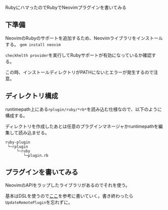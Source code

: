 RubyにハマったのでRubyでNeovimプラグインを書いてみる

## 下準備
NeovimのRubyのサポートを追加するため、Neovimライブラリをインストールする。
`gem install neovim`

`checkhelth provider`を実行してRubyサポートが有効になっているか確認する。

この時、インストールディレクトリがPATHにないとエラーが発生するので注意。

## ディレクトリ構成
runtimepath上にある`rplugin/ruby/*rb*`を読み込む仕様なので、以下のように構成する。

ディレクトリを作成したあとは任意のプラグインマネージャかruntimepathを編集して読み込ませる。

```
ruby-plugin
 └─rplugin
     └─ruby
        └─plugin.rb
```

## プラグインを書いてみる

NeovimのAPIをラップしたライブラリがあるのでそれを使う。

基本はDSLを使うので[ここ](https://www.rubydoc.info/github/neovim/neovim-ruby/main/Neovim/Plugin/DSL)を参考に書いていく。書き終わったら`UpdateRemotePlugin`を忘れずに。

